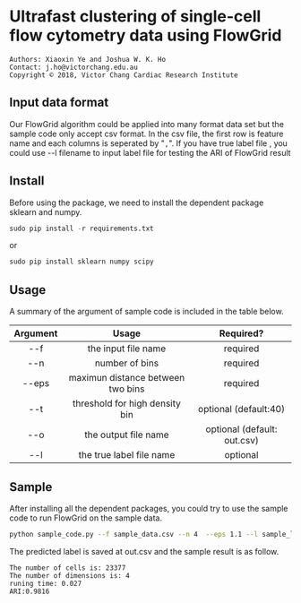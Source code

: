 # Ultrafast clustering of single-cell flow cytometry data using FlowGrid
    Authors: Xiaoxin Ye and Joshua W. K. Ho
    Contact: j.ho@victorchang.edu.au
    Copyright © 2018, Victor Chang Cardiac Research Institute
## Input data format
Our FlowGrid algorithm could be applied into many format data set but the sample code only accept csv format. In the csv file, the first row is feature name and each columns is seperated by "`,`". If you have true label file , you could use --l filename to input label file for testing the ARI of FlowGrid result

## Install
Before using the package, we need to install the dependent package sklearn and numpy.
``` python
sudo pip install -r requirements.txt
```
or
``` python
sudo pip install sklearn numpy scipy
```
## Usage
A summary of the argument of sample code is included in the table below.
 

|Argument | Usage| Required? |
| :----: | :----: | :----: |
|--f | the input file name| required |
|--n | number of bins | required |
|--eps | maximun distance between two bins| required |
|--t | threshold for high density bin| optional (default:40) |
|--o | the output file name| optional (default: out.csv) |
|--l | the true label file name| optional |

## Sample
After installing all the dependent packages, you could try to use the sample code to run FlowGrid on the sample data.
``` bash
python sample_code.py --f sample_data.csv --n 4  --eps 1.1 --l sample_label.csv
```
The predicted label is saved at out.csv and the sample result is as follow.
``` 
The number of cells is: 23377
The number of dimensions is: 4
runing time: 0.027
ARI:0.9816
``` 
